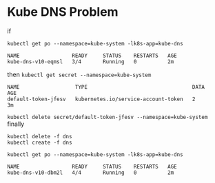 # Kube DNS Problem
 
if
 
`kubectl get po --namespace=kube-system -lk8s-app=kube-dns`
```
NAME                 READY     STATUS    RESTARTS   AGE
kube-dns-v10-eqmsl   3/4       Running   0          2m
```
then
`kubectl get secret --namespace=kube-system`
```
NAME                  TYPE                                  DATA      AGE
default-token-jfesv   kubernetes.io/service-account-token   2         3m
```
`kubectl delete secret/default-token-jfesv --namespace=kube-system`
finally
```
kubectl delete -f dns
kubectl create -f dns
```
`kubectl get po --namespace=kube-system -lk8s-app=kube-dns`
```
NAME                 READY     STATUS    RESTARTS   AGE
kube-dns-v10-dbm2l   4/4       Running   0          2m
```